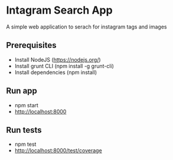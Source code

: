 
# Intagram Search App
A simple web application to serach for instagram tags and images

## Prerequisites
- Install NodeJS (https://nodejs.org/)
- Install grunt CLI (npm install -g grunt-cli)
- Install dependencies (npm install)

## Run app
- npm start
- [http://localhost:8000](http://localhost:8000)

## Run tests
- npm test
- [http://localhost:8000/test/coverage](http://localhost:8000/test/coverage)
